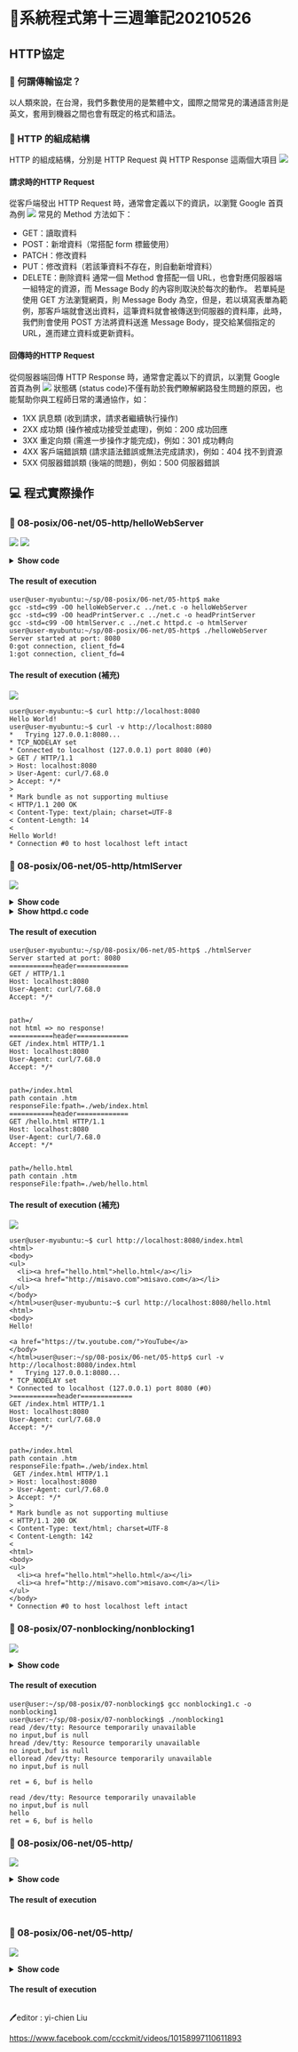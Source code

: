 # 📝系統程式第十三週筆記20210526
## HTTP協定
### 🔖 何謂傳輸協定？
以人類來說，在台灣，我們多數使用的是繁體中文，國際之間常見的溝通語言則是英文，套用到機器之間也會有既定的格式和語法。
### 🔖  HTTP 的組成結構
HTTP 的組成結構，分別是 HTTP Request 與 HTTP Response 這兩個大項目
![](pic/http1.png)
#### 請求時的HTTP Request
從客戶端發出 HTTP Request 時，通常會定義以下的資訊，以瀏覽 Google 首頁為例
![](pic/http2.png)
常見的 Method 方法如下：
* GET：讀取資料
* POST：新增資料（常搭配 form 標籤使用）
* PATCH：修改資料
* PUT：修改資料（若該筆資料不存在，則自動新增資料）
* DELETE：刪除資料
通常一個 Method 會搭配一個 URL，也會對應伺服器端一組特定的資源，而 Message Body 的內容則取決於每次的動作。
若單純是使用 GET 方法瀏覽網頁，則 Message Body 為空，但是，若以填寫表單為範例，那客戶端就會送出資料，這筆資料就會被傳送到伺服器的資料庫，此時，我們則會使用 POST 方法將資料送進 Message Body，提交給某個指定的 URL，進而建立資料或更新資料。
#### 回傳時的HTTP Request
從伺服器端回傳 HTTP Response 時，通常會定義以下的資訊，以瀏覽 Google 首頁為例
![](pic/http3.png)
狀態碼 (status code)不僅有助於我們瞭解網路發生問題的原因，也能幫助你與工程師日常的溝通協作，如：
* 1XX 訊息類 (收到請求，請求者繼續執行操作)
* 2XX 成功類 (操作被成功接受並處理)，例如：200 成功回應
* 3XX 重定向類 (需進一步操作才能完成)，例如：301 成功轉向
* 4XX 客戶端錯誤類 (請求語法錯誤或無法完成請求)，例如：404 找不到資源
* 5XX 伺服器錯誤類 (後端的問題)，例如：500 伺服器錯誤

## 💻 程式實際操作
### 🔗 08-posix/06-net/05-http/helloWebServer 
![](pic/helloWebServer.jpg)
![](pic/localhost8080.jpg)
<details>
  <summary><b>Show code</b></summary>

  ```
#include "../net.h"
 
char response[] = "HTTP/1.1 200 OK\r\n"
"Content-Type: text/plain; charset=UTF-8\r\n"
"Content-Length: 14\r\n\r\n"
"Hello World!\r\n";

int main(int argc, char *argv[]) {
  int port = (argc >= 2) ? atoi(argv[1]) : PORT;
	net_t net;
	net_init(&net, TCP, SERVER, port, NULL);
	net_bind(&net);
	net_listen(&net);
  printf("Server started at port: %d\n", net.port);
  int count=0;
  while (1) {
		int client_fd = net_accept(&net);
    printf("%d:got connection, client_fd=%d\n", count++, client_fd);
    int n = write(client_fd, response, strlen(response));
    fsync(client_fd);
    assert(n > 0);
    sleep(1);
    close(client_fd);
  }
}
  ```
</details>

#### The result of execution
```
user@user-myubuntu:~/sp/08-posix/06-net/05-http$ make
gcc -std=c99 -O0 helloWebServer.c ../net.c -o helloWebServer
gcc -std=c99 -O0 headPrintServer.c ../net.c -o headPrintServer
gcc -std=c99 -O0 htmlServer.c ../net.c httpd.c -o htmlServer
user@user-myubuntu:~/sp/08-posix/06-net/05-http$ ./helloWebServer 
Server started at port: 8080
0:got connection, client_fd=4
1:got connection, client_fd=4
```
#### The result of execution (補充)
![](pic/helloWebServercurl.JPG)
```
user@user-myubuntu:~$ curl http://localhost:8080
Hello World!
user@user-myubuntu:~$ curl -v http://localhost:8080
*   Trying 127.0.0.1:8080...
* TCP_NODELAY set
* Connected to localhost (127.0.0.1) port 8080 (#0)
> GET / HTTP/1.1
> Host: localhost:8080
> User-Agent: curl/7.68.0
> Accept: */*
> 
* Mark bundle as not supporting multiuse
< HTTP/1.1 200 OK
< Content-Type: text/plain; charset=UTF-8
< Content-Length: 14
< 
Hello World!
* Connection #0 to host localhost left intact
```
### 🔗 08-posix/06-net/05-http/htmlServer 
![](pic/htmlServer.jpg)
<details>
  <summary><b>Show code</b></summary>

  ```
#include "../net.h"
#include "httpd.h"

int main(int argc, char *argv[]) {
  int port = (argc >= 2) ? atoi(argv[1]) : PORT;
	net_t net;
	net_init(&net, TCP, SERVER, port, NULL);
	net_bind(&net);
	net_listen(&net);
  printf("Server started at port: %d\n", net.port);
  while (1) {
    int client_fd = net_accept(&net);
    if (client_fd == -1) {
      printf("Can't accept");
      continue;
    }
    char header[TMAX], path[SMAX];
    readHeader(client_fd, header);
    printf("===========header=============\n%s\n", header);
    parseHeader(header, path);
    printf("path=%s\n", path);
    if (strstr(path, ".htm") != NULL) {
      printf("path contain .htm\n");
      responseFile(client_fd, path);
    } else {
      printf("not html => no response!\n");
    }
    sleep(1);
    close(client_fd);
  }
}
  ```
</details>
<details>
  <summary><b>Show httpd.c code</b></summary>

  ```
#include "httpd.h"

void readHeader(int client_fd, char *header) {
  int len = read(client_fd, header, TMAX);
  header[len] = '\0';
}

void parseHeader(char *header, char *path) {
  sscanf(header, "GET %s HTTP/", path);
}

void responseFile(int client_fd, char *path) {
  char text[TMAX], response[TMAX], fpath[SMAX];
  sprintf(fpath, "./web%s", path); // ex: fpath = ./web/hello.html
  printf("responseFile:fpath=%s\n", fpath);
  FILE *file = fopen(fpath, "r");
  int len;
  if (file == NULL) {
    strcpy(text, "<html><body><h1>File not Found!</h1></body></html>");
    len = strlen(text);
  } else {
    len = fread(text, 1, TMAX, file);
    text[len] = '\0';
  }
  sprintf(response, "HTTP/1.1 200 OK\r\n"
                    "Content-Type: text/html; charset=UTF-8\r\n"
                    "Content-Length: %d\r\n\r\n%s", len, text);
  write(client_fd, response, strlen(response));
}
  ```
</details>

#### The result of execution
```
user@user-myubuntu:~/sp/08-posix/06-net/05-http$ ./htmlServer 
Server started at port: 8080
===========header=============
GET / HTTP/1.1
Host: localhost:8080
User-Agent: curl/7.68.0
Accept: */*


path=/
not html => no response!
===========header=============
GET /index.html HTTP/1.1
Host: localhost:8080
User-Agent: curl/7.68.0
Accept: */*


path=/index.html
path contain .htm
responseFile:fpath=./web/index.html
===========header=============
GET /hello.html HTTP/1.1
Host: localhost:8080
User-Agent: curl/7.68.0
Accept: */*


path=/hello.html
path contain .htm
responseFile:fpath=./web/hello.html
```
#### The result of execution (補充)
![](pic/htmlServercurl.JPG)
```
user@user-myubuntu:~$ curl http://localhost:8080/index.html
<html>
<body> 
<ul>
  <li><a href="hello.html">hello.html</a></li>
  <li><a href="http://misavo.com">misavo.com</a></li>
</ul>
</body>
</html>user@user-myubuntu:~$ curl http://localhost:8080/hello.html
<html>
<body>
Hello! 

<a href="https://tw.youtube.com/">YouTube</a>
</body>
</html>user@user:~/sp/08-posix/06-net/05-http$ curl -v http://localhost:8080/index.html
*   Trying 127.0.0.1:8080...
* TCP_NODELAY set
* Connected to localhost (127.0.0.1) port 8080 (#0)
>===========header=============
GET /index.html HTTP/1.1
Host: localhost:8080
User-Agent: curl/7.68.0
Accept: */*


path=/index.html
path contain .htm
responseFile:fpath=./web/index.html
 GET /index.html HTTP/1.1
> Host: localhost:8080
> User-Agent: curl/7.68.0
> Accept: */*
> 
* Mark bundle as not supporting multiuse
< HTTP/1.1 200 OK
< Content-Type: text/html; charset=UTF-8
< Content-Length: 142
< 
<html>
<body> 
<ul>
  <li><a href="hello.html">hello.html</a></li>
  <li><a href="http://misavo.com">misavo.com</a></li>
</ul>
</body>
* Connection #0 to host localhost left intact
```
### 🔗 08-posix/07-nonblocking/nonblocking1 
![](pic/nonblocking1.jpg)
<details>
  <summary><b>Show code</b></summary>

  ```
#include<sys/types.h>
#include<sys/stat.h>
#include<fcntl.h>
#include<unistd.h>
#include<stdio.h>
#include<stdlib.h>

int main(int argc, char* argv[])
{
    int fd = open("/dev/tty", O_RDONLY | O_NONBLOCK); // O ﹣ Nonblock set file input and output to non blocking
    if(fd == -1){
        perror("open /dev/tty");
        exit(1);
    }
    int ret = 0;
    char buf[1024] = {0};
    while(1){
        ret = read(fd, buf, sizeof(buf));
        if(ret == -1){
            perror("read /dev/tty"); // fputs(stderr, "read /dev/tty")
            printf("no input,buf is null\n");
        }
        else {
            printf("ret = %d, buf is %s\n",ret, buf);
        }
        sleep(1);
    }
    close(fd);

    return 0;
}
  ```
</details>

#### The result of execution
```
user@user:~/sp/08-posix/07-nonblocking$ gcc nonblocking1.c -o nonblocking1
user@user:~/sp/08-posix/07-nonblocking$ ./nonblocking1 
read /dev/tty: Resource temporarily unavailable
no input,buf is null
hread /dev/tty: Resource temporarily unavailable
no input,buf is null
elloread /dev/tty: Resource temporarily unavailable
no input,buf is null

ret = 6, buf is hello

read /dev/tty: Resource temporarily unavailable
no input,buf is null
hello
ret = 6, buf is hello
```

### 🔗 08-posix/06-net/05-http/ 
![](pic/.jpg)
<details>
  <summary><b>Show code</b></summary>

  ```
  ```
</details>

#### The result of execution
```

```

### 🔗 08-posix/06-net/05-http/ 
![](pic/.jpg)
<details>
  <summary><b>Show code</b></summary>

  ```
  ```
</details>

#### The result of execution
```

```
🖊️editor : yi-chien Liu


https://www.facebook.com/ccckmit/videos/10158997110611893